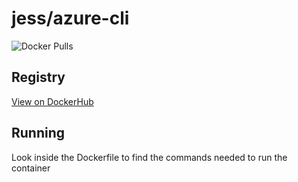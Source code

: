 # jess/azure-cli

![Docker Pulls](https://img.shields.io/docker/pulls/jess/azure-cli)



## Registry

[View on DockerHub](https://hub.docker.com/r/jess/azure-cli)

## Running

Look inside the Dockerfile to find the commands needed to run the container
